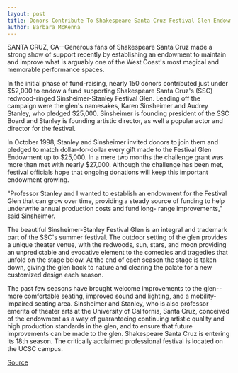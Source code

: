 ```yaml
---
layout: post
title: Donors Contribute To Shakespeare Santa Cruz Festival Glen Endowment
author: Barbara McKenna
---
```


SANTA CRUZ, CA--Generous fans of Shakespeare Santa Cruz made a strong show of support recently by establishing an endowment to maintain and improve what is arguably one of the West Coast's most magical and memorable performance spaces.

In the initial phase of fund-raising, nearly 150 donors contributed just under $52,000 to endow a fund supporting Shakespeare Santa Cruz's (SSC) redwood-ringed Sinsheimer-Stanley Festival Glen. Leading off the campaign were the glen's namesakes, Karen Sinsheimer and Audrey Stanley, who pledged $25,000. Sinsheimer is founding president of the SSC Board and Stanley is founding artistic director, as well a popular actor and director for the festival.

In October 1998, Stanley and Sinsheimer invited donors to join them and pledged to match dollar-for-dollar every gift made to the Festival Glen Endowment up to $25,000. In a mere two months the challenge grant was more than met with nearly $27,000. Although the challenge has been met, festival officials hope that ongoing donations will keep this important endowment growing.

"Professor Stanley and I wanted to establish an endowment for the Festival Glen that can grow over time, providing a steady source of funding to help underwrite annual production costs and fund long- range improvements," said Sinsheimer.

The beautiful Sinsheimer-Stanley Festival Glen is an integral and trademark part of the SSC's summer festival. The outdoor setting of the glen provides a unique theater venue, with the redwoods, sun, stars, and moon providing an unpredictable and evocative element to the comedies and tragedies that unfold on the stage below. At the end of each season the stage is taken down, giving the glen back to nature and clearing the palate for a new customized design each season.

The past few seasons have brought welcome improvements to the glen--more comfortable seating, improved sound and lighting, and a mobility-impaired seating area. Sinsheimer and Stanley, who is also professor emerita of theater arts at the University of California, Santa Cruz, conceived of the endowment as a way of guaranteeing continuing artistic quality and high production standards in the glen, and to ensure that future improvements can be made to the glen. Shakespeare Santa Cruz is entering its 18th season. The critically acclaimed professional festival is located on the UCSC campus.

[Source](http://www1.ucsc.edu/news_events/press_releases/archive/98-99/02-99/sscglen.htm "Permalink to UC Santa Cruz: Shakespeare Glen Endowment")
